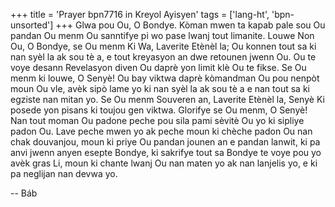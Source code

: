 +++
title = 'Prayer bpn7716 in Kreyol Ayisyen'
tags = ['lang-ht', 'bpn-unsorted']
+++
Glwa pou Ou, O Bondye. Kòman mwen ta kapab pale sou Ou pandan Ou menm Ou sanntifye pi wo pase lwanj tout limanite. Louwe Non Ou, O Bondye, se Ou menm Ki Wa, Laverite Etènèl la; Ou konnen tout sa ki nan syèl la ak sou tè a, e tout kreyasyon an dwe retounen jwenn Ou. Ou te voye desann Revelasyon diven Ou daprè yon limit klè Ou te fikse. Se Ou menm ki louwe, O Senyè! Ou bay viktwa daprè kòmandman Ou pou nenpòt moun Ou vle, avèk sipò lame yo ki nan syèl la ak sou tè a e nan tout sa ki egziste nan mitan yo. Se Ou menm Souveren an, Laverite Etènèl la, Senyè Ki posede yon pisans ki toujou gen viktwa. 
Glorifye se Ou menm, O Senyè! Nan tout moman Ou padone peche pou sila pami sèvitè Ou yo ki sipliye padon Ou. Lave peche mwen yo ak peche moun ki chèche padon Ou nan chak douvanjou, moun ki priye Ou pandan jounen an e pandan lanwit, ki pa anvi jwenn anyen esepte Bondye, ki sakrifye tout sa Bondye te voye pou yo avèk gras Li, moun ki chante lwanj Ou nan maten yo ak nan lanjelis yo, e ki pa neglijan nan devwa yo.

-- Báb
